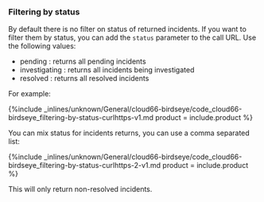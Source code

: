 <!--  usedin: [ _legacy_docker/stack-management/cloud66-birdseye-v1.md, _maestro/stack-management/cloud66-birdseye-v1.md, _node/stack-management/cloud66-birdseye-v1.md, _rails/stack-management/cloud66-birdseye-v1.md, _skycap/stack-management/cloud66-birdseye-v1.md] -->


### Filtering by status

By default there is no filter on status of returned incidents. If you want to filter them by status, you can add the `status` parameter to the call URL. Use the following values:

- pending : returns all pending incidents
- investigating : returns all incidents being investigated
- resolved : returns all resolved incidents

For example:



{%include _inlines/unknown/General/cloud66-birdseye/code_cloud66-birdseye_filtering-by-status-curlhttps-v1.md  product = include.product %}




You can mix status for incidents returns, you can use a comma separated list:



{%include _inlines/unknown/General/cloud66-birdseye/code_cloud66-birdseye_filtering-by-status-curlhttps-2-v1.md  product = include.product %}




This will only return non-resolved incidents.

